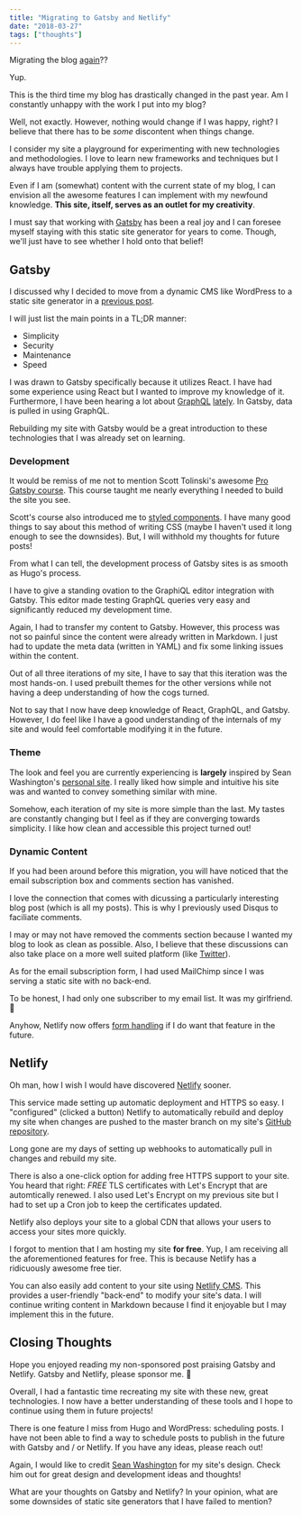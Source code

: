 ```yaml
---
title: "Migrating to Gatsby and Netlify"
date: "2018-03-27"
tags: ["thoughts"]
---
```


Migrating the blog [again](/blog/migrating-from-wordpress-to-hugo)??

Yup.

This is the third time my blog has drastically changed in the past year. Am I constantly unhappy with the work I put into my blog?

Well, not exactly. However, nothing would change if I was happy, right? I believe that there has to be *some* discontent when things change.

I consider my site a playground for experimenting with new technologies and methodologies. I love to learn new frameworks and techniques but I always have trouble applying them to projects.

Even if I am (somewhat) content with the current state of my blog, I can envision all the awesome features I can implement with my newfound knowledge. **This site, itself, serves as an outlet for my creativity**.

I must say that working with [Gatsby](https://www.gatsbyjs.org/) has been a real joy and I can foresee myself staying with this static site generator for years to come. Though, we'll just have to see whether I hold onto that belief!


## Gatsby

I discussed why I decided to move from a dynamic CMS like WordPress to a static site generator in a [previous post](/blog/migrating-from-wordpress-to-hugo).

I will just list the main points in a TL;DR manner:

- Simplicity
- Security
- Maintenance
- Speed

I was drawn to Gatsby specifically because it utilizes React. I have had some experience using React but I wanted to improve my knowledge of it. Furthermore, I have been hearing a lot about [GraphQL](http://graphql.org/) [lately](/blog/podcasts-to-listen-to-in-2018). In Gatsby, data is pulled in using GraphQL.

Rebuilding my site with Gatsby would be a great introduction to these technologies that I was already set on learning.

### Development

It would be remiss of me not to mention Scott Tolinski's awesome [Pro Gatsby course](https://www.leveluptutorials.com/tutorials/pro-gatsby). This course taught me nearly everything I needed to build the site you see.

Scott's course also introduced me to [styled components](https://www.styled-components.com/). I have many good things to say about this method of writing CSS (maybe I haven't used it long enough to see the downsides). But, I will withhold my thoughts for future posts!

From what I can tell, the development process of Gatsby sites is as smooth as Hugo's process.

I have to give a standing ovation to the GraphiQL editor integration with Gatsby. This editor made testing GraphQL queries very easy and significantly reduced my development time.

Again, I had to transfer my content to Gatsby. However, this process was not so painful since the content were already written in Markdown. I just had to update the meta data (written in YAML) and fix some linking issues within the content.

Out of all three iterations of my site, I have to say that this iteration was the most hands-on. I used prebuilt themes for the other versions while not having a deep understanding of how the cogs turned.

Not to say that I now have deep knowledge of React, GraphQL, and Gatsby. However, I do feel like I have a good understanding of the internals of my site and would feel comfortable modifying it in the future.

### Theme

The look and feel you are currently experiencing is **largely** inspired by Sean Washington's [personal site](https://seanwash.com/). I really liked how simple and intuitive his site was and wanted to convey something similar with mine.

Somehow, each iteration of my site is more simple than the last. My tastes are constantly changing but I feel as if they are converging towards simplicity. I like how clean and accessible this project turned out!

### Dynamic Content

If you had been around before this migration, you will have noticed that the email subscription box and comments section has vanished.

I love the connection that comes with dicussing a particularly interesting blog post (which is all my posts). This is why I previously used Disqus to faciliate comments.

I may or may not have removed the comments section because I wanted my blog to look as clean as possible. Also, I believe that these discussions can also take place on a more well suited platform (like [Twitter](https://twitter.com/davidlamt)).

As for the email subscription form, I had used MailChimp since I was serving a static site with no back-end.

To be honest, I had only one subscriber to my email list. It was my girlfriend. 🙂

Anyhow, Netlify now offers [form handling](https://www.netlify.com/docs/form-handling/) if I do want that feature in the future.

## Netlify

Oh man, how I wish I would have discovered [Netlify](https://www.netlify.com/) sooner.

This service made setting up automatic deployment and HTTPS so easy. I "configured" (clicked a button) Netlify to automatically rebuild and deploy my site when changes are pushed to the master branch on my site's [GitHub repository](https://github.com/davidlamt/davidtranscend-com-gatsby).

Long gone are my days of setting up webhooks to automatically pull in changes and rebuild my site.

There is also a one-click option for adding free HTTPS support to your site. You heard that right: *FREE* TLS certificates with Let's Encrypt that are automtically renewed. I also used Let's Encrypt on my previous site but I had to set up a Cron job to keep the certificates updated.

Netlify also deploys your site to a global CDN that allows your users to access your sites more quickly.

I forgot to mention that I am hosting my site **for free**. Yup, I am receiving all the aforementioned features for free. This is because Netlify has a ridicuously awesome free tier.

You can also easily add content to your site using [Netlify CMS](https://www.netlifycms.org/). This provides a user-friendly "back-end" to modify your site's data. I will continue writing content in Markdown because I find it enjoyable but I may implement this in the future.

## Closing Thoughts

Hope you enjoyed reading my non-sponsored post praising Gatsby and Netlify. Gatsby and Netlify, please sponsor me. 🙁

Overall, I had a fantastic time recreating my site with these new, great technologies. I now have a better understanding of these tools and I hope to continue using them in future projects!

There is one feature I miss from Hugo and WordPress: scheduling posts. I have not been able to find a way to schedule posts to publish in the future with Gatsby and / or Netlify. If you have any ideas, please reach out!

Again, I would like to credit [Sean Washington](https://seanwash.com/) for my site's design. Check him out for great design and development ideas and thoughts!

What are your thoughts on Gatsby and Netlify? In your opinion, what are some downsides of static site generators that I have failed to mention?
